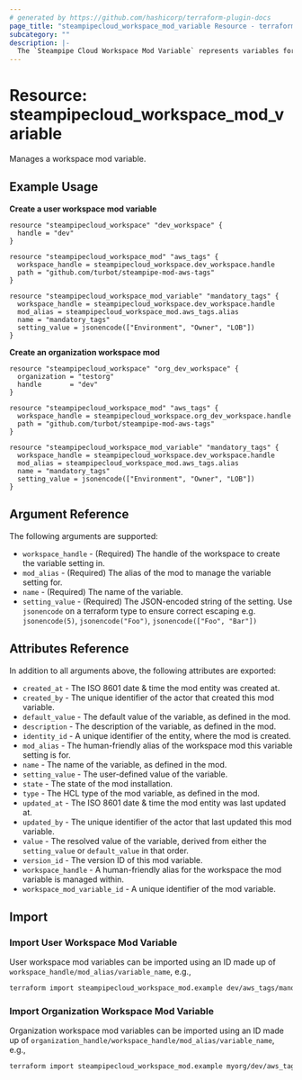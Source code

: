 ```yaml
---
# generated by https://github.com/hashicorp/terraform-plugin-docs
page_title: "steampipecloud_workspace_mod_variable Resource - terraform-provider-steampipecloud"
subcategory: ""
description: |-
  The `Steampipe Cloud Workspace Mod Variable` represents variables for a mod installed in the workspace.
---
```


# Resource: steampipecloud_workspace_mod_variable

Manages a workspace mod variable.

## Example Usage

**Create a user workspace mod variable**

```hcl
resource "steampipecloud_workspace" "dev_workspace" {
  handle = "dev"
}

resource "steampipecloud_workspace_mod" "aws_tags" {
  workspace_handle = steampipecloud_workspace.dev_workspace.handle
  path = "github.com/turbot/steampipe-mod-aws-tags"
}

resource "steampipecloud_workspace_mod_variable" "mandatory_tags" {
  workspace_handle = steampipecloud_workspace.dev_workspace.handle
  mod_alias = steampipecloud_workspace_mod.aws_tags.alias
  name = "mandatory_tags"
  setting_value = jsonencode(["Environment", "Owner", "LOB"])
}
```

**Create an organization workspace mod**

```hcl
resource "steampipecloud_workspace" "org_dev_workspace" {
  organization = "testorg"
  handle       = "dev"
}

resource "steampipecloud_workspace_mod" "aws_tags" {
  workspace_handle = steampipecloud_workspace.org_dev_workspace.handle
  path = "github.com/turbot/steampipe-mod-aws-tags"
}

resource "steampipecloud_workspace_mod_variable" "mandatory_tags" {
  workspace_handle = steampipecloud_workspace.dev_workspace.handle
  mod_alias = steampipecloud_workspace_mod.aws_tags.alias
  name = "mandatory_tags"
  setting_value = jsonencode(["Environment", "Owner", "LOB"])
}
```

## Argument Reference

The following arguments are supported:

- `workspace_handle` - (Required) The handle of the workspace to create the variable setting in.
- `mod_alias` - (Required) The alias of the mod to manage the variable setting for.
- `name` - (Required) The name of the variable.
- `setting_value` - (Required) The JSON-encoded string of the setting. Use `jsonencode` on a terraform type to ensure correct escaping e.g. `jsonencode(5)`, `jsonencode("Foo")`, `jsonencode(["Foo", "Bar"])`

## Attributes Reference

In addition to all arguments above, the following attributes are exported:

- `created_at` - The ISO 8601 date & time the mod entity was created at.
- `created_by` - The unique identifier of the actor that created this mod variable.
- `default_value` - The default value of the variable, as defined in the mod.
- `description` - The description of the variable, as defined in the mod.
- `identity_id` - A unique identifier of the entity, where the mod is created.
- `mod_alias` - The human-friendly alias of the workspace mod this variable setting is for.
- `name` - The name of the variable, as defined in the mod.
- `setting_value` - The user-defined value of the variable.
- `state` - The state of the mod installation.
- `type` - The HCL type of the mod variable, as defined in the mod.
- `updated_at` - The ISO 8601 date & time the mod entity was last updated at.
- `updated_by` - The unique identifier of the actor that last updated this mod variable.
- `value` - The resolved value of the variable, derived from either the `setting_value` or `default_value` in that order.
- `version_id` - The version ID of this mod variable.
- `workspace_handle` - A human-friendly alias for the workspace the mod variable is managed within.
- `workspace_mod_variable_id` - A unique identifier of the mod variable.

## Import

### Import User Workspace Mod Variable

User workspace mod variables can be imported using an ID made up of `workspace_handle/mod_alias/variable_name`, e.g.,

```sh
terraform import steampipecloud_workspace_mod.example dev/aws_tags/mandatory_tags
```

### Import Organization Workspace Mod Variable

Organization workspace mod variables can be imported using an ID made up of `organization_handle/workspace_handle/mod_alias/variable_name`, e.g.,

```sh
terraform import steampipecloud_workspace_mod.example myorg/dev/aws_tags/mandatory_tags
```
